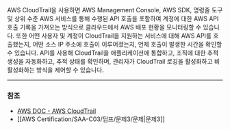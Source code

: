 AWS CloudTrail을 사용하면 AWS Management Console, AWS SDK, 명령줄 도구 및 상위 수준 AWS 서비스를 통해 수행된 API 호출을 포함하여 계정에 대한 AWS API 호출 기록을 가져오는 방식으로 클라우드에서 AWS 배포 현황을 모니터링할 수 있습니다. 또한 어떤 사용자 및 계정이 CloudTrail을 지원하는 서비스에 대해 AWS API를 호출했는지, 어떤 소스 IP 주소에 호출이 이루어졌는지, 언제 호출이 발생한 시간을 확인할 수 있습니다. API를 사용해 CloudTrail을 애플리케이션에 통합하고, 조직에 대한 추적 생성을 자동화하고, 추적 상태를 확인하며, 관리자가 CloudTrail 로깅을 활성화하고 비활성화하는 방식을 제어할 수 있습니다.

---
### 참조
- [AWS DOC - AWS CloudTrail](https://docs.aws.amazon.com/ko_kr/cloudtrail/)
- [[AWS Certification/SAA-C03/덤프/문제3/문제|문제3]]